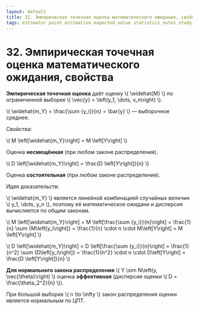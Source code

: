 ```yaml
---
layout: default
title: 32. Эмпирическая точечная оценка математического ожидания, свойства
tags: estimator point_estimation expected_value statistics_notes studying
---
```


# 32. Эмпирическая точечная оценка математического ожидания, свойства

**Эмпирическая точечная оценка** даёт оценку \\( \widehat{M} \\) по ограниченной выборке \\( \vec{y} = \left(y_1, \dots, v_n\right) \\).

\\( \widehat{m_Y} = \frac{\sum {y_i}}{n} = \bar{y} \\) &mdash; выборочное среднее.

Свойства:

\\( M \left\[\widehat{m_Y}\right\] = M \left\[Y\right\] \\)

Оценка **несмещённая** (при любом законе распределения).

\\( D \left\[\widehat{m_Y}\right\] = \frac{D \left\[Y\right\]}{n} \\)

Оценка **состоятельная** (при любом законе распределения).

Идея доказательств:

\\( \widehat{m_Y} \\) является линейной комбинацией случайных величин \\( y_1, \dots, y_n \\), поэтому её математическое ожидани и дисперсия вычисляется по общим законам.

\\( M \left\[\widehat{m_Y}\right\] = M \left\[\frac{\sum {y_i}}{n}\right\] = \frac{1}{n} \sum {M\left\[y_i\right\]} = \frac{1}{n} \cdot n \cdot M\left\[Y\right\] = M \left\[Y\right\] \\)

\\( D \left\[\widehat{m_Y}\right\] = D \left\[\frac{\sum {y_i}}{n}\right\] = \frac{1}{n^2} \sum {D\left\[y_i\right\]} = \frac{1}{n^2} \cdot n \cdot D\left\[Y\right\] = \frac{D \left\[Y\right\]}{n} \\)

**Для нормального закона распределения** \\( Y \sim N\left(y, \vec{\theta}\right) \\) оценка **эффективная** (дисперсия оценки \\( D = \frac{\theta_2^2}{n} \\)).

При большой выборке \\( n \to \infty \\) закон распределения оценки является нормальным по ЦПТ.
